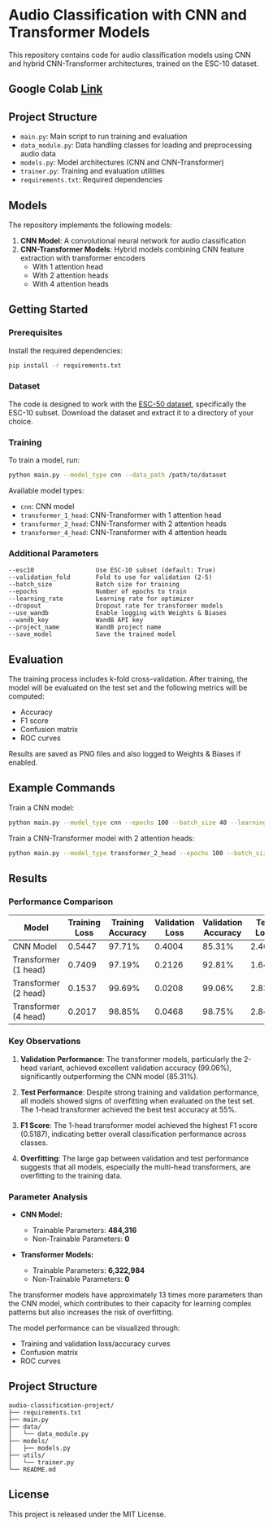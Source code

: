 # Audio Classification with CNN and Transformer Models

This repository contains code for audio classification models using CNN and hybrid CNN-Transformer architectures, trained on the ESC-10 dataset.


## Google Colab [Link](https://colab.research.google.com/drive/1verjVPaupv9xLMw20HILHFqJn-iUHgTj?usp=sharing) 

## Project Structure

- `main.py`: Main script to run training and evaluation
- `data_module.py`: Data handling classes for loading and preprocessing audio data
- `models.py`: Model architectures (CNN and CNN-Transformer)
- `trainer.py`: Training and evaluation utilities
- `requirements.txt`: Required dependencies

## Models

The repository implements the following models:

1. **CNN Model**: A convolutional neural network for audio classification
2. **CNN-Transformer Models**: Hybrid models combining CNN feature extraction with transformer encoders
   - With 1 attention head
   - With 2 attention heads
   - With 4 attention heads

## Getting Started

### Prerequisites

Install the required dependencies:

```bash
pip install -r requirements.txt
```

### Dataset

The code is designed to work with the [ESC-50 dataset](https://github.com/karolpiczak/ESC-50), specifically the ESC-10 subset. Download the dataset and extract it to a directory of your choice.

### Training

To train a model, run:

```bash
python main.py --model_type cnn --data_path /path/to/dataset
```

Available model types:
- `cnn`: CNN model
- `transformer_1_head`: CNN-Transformer with 1 attention head
- `transformer_2_head`: CNN-Transformer with 2 attention heads  
- `transformer_4_head`: CNN-Transformer with 4 attention heads

### Additional Parameters

```
--esc10                 Use ESC-10 subset (default: True)
--validation_fold       Fold to use for validation (2-5)
--batch_size            Batch size for training
--epochs                Number of epochs to train
--learning_rate         Learning rate for optimizer
--dropout               Dropout rate for transformer models
--use_wandb             Enable logging with Weights & Biases
--wandb_key             WandB API key
--project_name          WandB project name
--save_model            Save the trained model
```

## Evaluation

The training process includes k-fold cross-validation. After training, the model will be evaluated on the test set and the following metrics will be computed:

- Accuracy
- F1 score
- Confusion matrix
- ROC curves

Results are saved as PNG files and also logged to Weights & Biases if enabled.

## Example Commands

Train a CNN model:
```bash
python main.py --model_type cnn --epochs 100 --batch_size 40 --learning_rate 0.0001 --save_model
```

Train a CNN-Transformer model with 2 attention heads:
```bash
python main.py --model_type transformer_2_head --epochs 100 --batch_size 40 --learning_rate 0.001 --dropout 0.2 --save_model
```

## Results

### Performance Comparison

| Model | Training Loss | Training Accuracy | Validation Loss | Validation Accuracy | Test Loss | Test Accuracy | F1 Score |
|-------|--------------|-------------------|-----------------|---------------------|-----------|---------------|----------|
| CNN Model | 0.5447 | 97.71% | 0.4004 | 85.31% | 2.4624 | 47.50% | 0.4066 |
| Transformer (1 head) | 0.7409 | 97.19% | 0.2126 | 92.81% | 1.6462 | 55.00% | 0.5187 |
| Transformer (2 head) | 0.1537 | 99.69% | 0.0208 | 99.06% | 2.8367 | 47.50% | 0.4371 |
| Transformer (4 head) | 0.2017 | 98.85% | 0.0468 | 98.75% | 2.8476 | 45.00% | 0.4252 |

### Key Observations

1. **Validation Performance**: The transformer models, particularly the 2-head variant, achieved excellent validation accuracy (99.06%), significantly outperforming the CNN model (85.31%).

2. **Test Performance**: Despite strong training and validation performance, all models showed signs of overfitting when evaluated on the test set. The 1-head transformer achieved the best test accuracy at 55%.

3. **F1 Score**: The 1-head transformer model achieved the highest F1 score (0.5187), indicating better overall classification performance across classes.

4. **Overfitting**: The large gap between validation and test performance suggests that all models, especially the multi-head transformers, are overfitting to the training data.

### Parameter Analysis

* **CNN Model:**
  * Trainable Parameters: **484,316**
  * Non-Trainable Parameters: **0**

* **Transformer Models:**
  * Trainable Parameters: **6,322,984**
  * Non-Trainable Parameters: **0**

The transformer models have approximately 13 times more parameters than the CNN model, which contributes to their capacity for learning complex patterns but also increases the risk of overfitting.

The model performance can be visualized through:
- Training and validation loss/accuracy curves
- Confusion matrix
- ROC curves

## Project Structure
```
audio-classification-project/
├── requirements.txt
├── main.py
├── data/
│   └── data_module.py
├── models/
│   ├── models.py
├── utils/
│   └── trainer.py
└── README.md
```

## License

This project is released under the MIT License.
